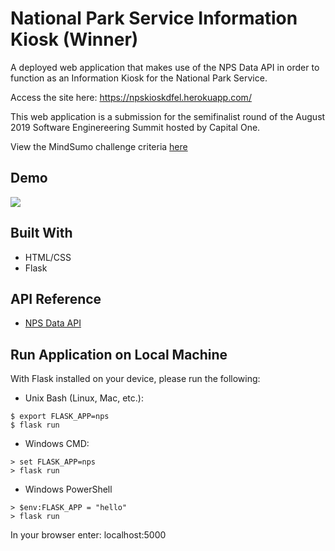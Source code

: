 # National Park Service Information Kiosk (Winner)
A deployed web application that makes use of the NPS Data API in order to function as an Information Kiosk for the National Park Service.

Access the site here: https://npskioskdfel.herokuapp.com/

This web application is a submission for the semifinalist round of the August 2019 Software Enginereering Summit hosted by Capital One.

View the MindSumo challenge criteria [here](https://www.mindsumo.com/contests/national-park-api?utm_campaign=solution_received_notification&utm_source=mindsumo&utm_medium=email)
## Demo
![](/static/demo/Demo.gif)

## Built With  
- HTML/CSS
- Flask

## API Reference
- [NPS Data API](https://www.nps.gov/subjects/developer/index.htm)

## Run Application on Local Machine
With Flask installed on your device, please run the following:

- Unix Bash (Linux, Mac, etc.):
```
$ export FLASK_APP=nps
$ flask run
```
- Windows CMD:
```
> set FLASK_APP=nps
> flask run
```
- Windows PowerShell
```
> $env:FLASK_APP = "hello"
> flask run
```
In your browser enter: localhost:5000
